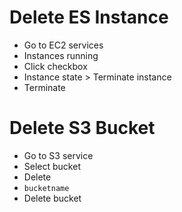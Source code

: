 # Delete ES Instance
- Go to EC2 services
- Instances running
- Click checkbox
- Instance state > Terminate instance
- Terminate
# Delete S3 Bucket
- Go to S3 service
- Select bucket
- Delete
- `bucketname`
- Delete bucket